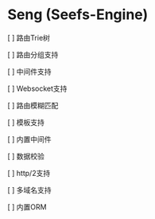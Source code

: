 # Seng (Seefs-Engine)
[ ] 路由Trie树

[ ] 路由分组支持

[ ] 中间件支持

[ ] Websocket支持

[ ] 路由模糊匹配

[ ] 模板支持

[ ] 内置中间件

[ ] 数据校验

[ ] http/2支持

[ ] 多域名支持

[ ] 内置ORM